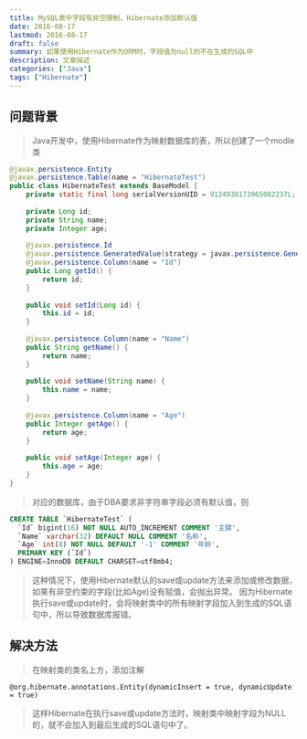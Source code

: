 ```yaml
---
title: MySQL表中字段有非空限制，Hibernate添加默认值
date: 2016-08-17
lastmod: 2016-08-17
draft: false
summary: 如果使用Hibernate作为ORM时，字段值为null的不在生成的SQL中
description: 文章描述
categories: ["Java"]
tags: ["Hibernate"] 
---
```


## 问题背景

> Java开发中，使用Hibernate作为映射数据库的表，所以创建了一个modle类

``` java
@javax.persistence.Entity
@javax.persistence.Table(name = "HibernateTest")
public class HibernateTest extends BaseModel {
    private static final long serialVersionUID = 9124938173965082237L;
	
    private Long id;
    private String name;
    private Integer age;
	
    @javax.persistence.Id
    @javax.persistence.GeneratedValue(strategy = javax.persistence.GenerationType.IDENTITY)
    @javax.persistence.Column(name = "Id")
    public Long getId() {
        return id;
    }
	
    public void setId(Long id) {
        this.id = id;
    }
	
    @javax.persistence.Column(name = "Name")
    public String getName() {
        return name;
    }
	
    public void setName(String name) {
        this.name = name;
    }
	
    @javax.persistence.Column(name = "Age")
    public Integer getAge() {
        return age;
    }
	
    public void setAge(Integer age) {
        this.age = age;
    }
}
```

> 对应的数据库，由于DBA要求非字符串字段必须有默认值，则

```sql
CREATE TABLE `HibernateTest` (
  `Id` bigint(16) NOT NULL AUTO_INCREMENT COMMENT '主键',
  `Name` varchar(32) DEFAULT NULL COMMENT '名称',
  `Age` int(8) NOT NULL DEFAULT '-1' COMMENT '年龄',
  PRIMARY KEY (`Id`)
) ENGINE=InnoDB DEFAULT CHARSET=utf8mb4;
```

> 这种情况下，使用Hibernate默认的save或update方法来添加或修改数据，如果有非空约束的字段(比如Age)没有赋值，会抛出异常。
> 因为Hibernate执行save或update时，会将映射类中的所有映射字段加入到生成的SQL语句中，所以导致数据库报错。

## 解决方法

> 在映射类的类名上方，添加注解

```
@org.hibernate.annotations.Entity(dynamicInsert = true, dynamicUpdate = true)
```
	
> 这样Hibernate在执行save或update方法时，映射类中映射字段为NULL的，就不会加入到最后生成的SQL语句中了。
